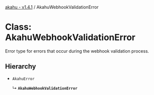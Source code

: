 [akahu - v1.4.1](../README.md) / AkahuWebhookValidationError

# Class: AkahuWebhookValidationError

Error type for errors that occur during the webhook validation process.

## Hierarchy

- `AkahuError`

  ↳ **`AkahuWebhookValidationError`**
